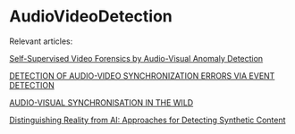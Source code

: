 # AudioVideoDetection





Relevant articles:

[Self-Supervised Video Forensics by Audio-Visual Anomaly Detection](https://openaccess.thecvf.com/content/CVPR2023/papers/Feng_Self-Supervised_Video_Forensics_by_Audio-Visual_Anomaly_Detection_CVPR_2023_paper.pdf?utm_source=chatgpt.com)

[DETECTION OF AUDIO-VIDEO SYNCHRONIZATION ERRORS VIA EVENT DETECTION](https://arxiv.org/pdf/2104.10116)

[AUDIO-VISUAL SYNCHRONISATION IN THE WILD](https://arxiv.org/pdf/2112.04432)

[Distinguishing Reality from AI: Approaches for Detecting Synthetic Content](https://www.mdpi.com/2073-431X/14/1/1)